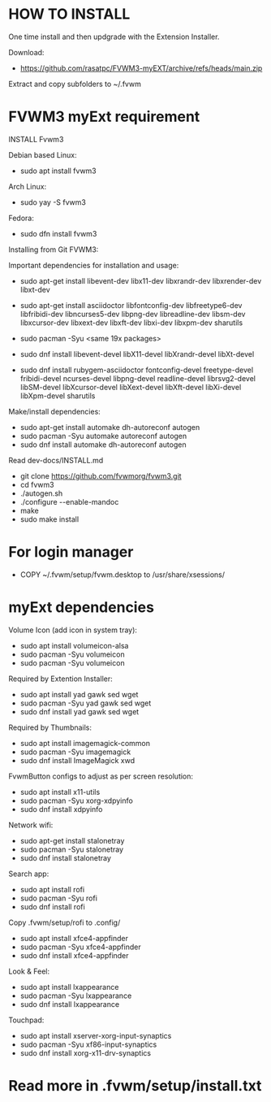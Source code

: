 # HOW TO INSTALL
One time install and then updgrade with the Extension Installer.

Download:
* https://github.com/rasatpc/FVWM3-myEXT/archive/refs/heads/main.zip

Extract and copy subfolders to ~/.fvwm

# FVWM3 myExt requirement

INSTALL Fvwm3

Debian based Linux:
* sudo apt install fvwm3

Arch Linux:
* sudo yay -S fvwm3

Fedora:
* sudo dfn install fvwm3

Installing from Git FVWM3:

Important dependencies for installation and usage:
* sudo apt-get install libevent-dev libx11-dev libxrandr-dev libxrender-dev libxt-dev
* sudo apt-get install asciidoctor libfontconfig-dev libfreetype6-dev libfribidi-dev libncurses5-dev libpng-dev libreadline-dev libsm-dev libxcursor-dev libxext-dev libxft-dev libxi-dev libxpm-dev sharutils

* sudo pacman -Syu <same 19x packages>

* sudo dnf install libevent-devel libX11-devel libXrandr-devel libXt-devel
* sudo dnf install rubygem-asciidoctor fontconfig-devel freetype-devel fribidi-devel ncurses-devel libpng-devel readline-devel librsvg2-devel libSM-devel libXcursor-devel libXext-devel libXft-devel libXi-devel libXpm-devel sharutils 

Make/install dependencies:
* sudo apt-get install automake dh-autoreconf autogen
* sudo pacman -Syu automake autoreconf autogen
* sudo dnf install automake dh-autoreconf autogen

Read dev-docs/INSTALL.md

* git clone https://github.com/fvwmorg/fvwm3.git
* cd fvwm3
* ./autogen.sh
* ./configure --enable-mandoc
* make
* sudo make install

# For login manager
* COPY ~/.fvwm/setup/fvwm.desktop to /usr/share/xsessions/

# myExt dependencies

Volume Icon (add icon in system tray):
* sudo apt install volumeicon-alsa
* sudo pacman -Syu volumeicon
* sudo pacman -Syu volumeicon

Required by Extention Installer:
* sudo apt install yad gawk sed wget
* sudo pacman -Syu yad gawk sed wget
* sudo dnf install yad gawk sed wget

Required by Thumbnails:
* sudo apt install imagemagick-common
* sudo pacman -Syu imagemagick
* sudo dnf install ImageMagick xwd

FvwmButton configs to adjust as per screen resolution:
* sudo apt install x11-utils
* sudo pacman -Syu xorg-xdpyinfo
* sudo dnf install xdpyinfo

Network wifi:
* sudo apt-get install stalonetray
* sudo pacman -Syu stalonetray
* sudo dnf install stalonetray

Search app:
* sudo apt install rofi
* sudo pacman -Syu rofi
* sudo dnf install rofi

Copy .fvwm/setup/rofi to .config/

* sudo apt install xfce4-appfinder
* sudo pacman -Syu xfce4-appfinder
* sudo dnf install xfce4-appfinder

Look & Feel:
* sudo apt install lxappearance
* sudo pacman -Syu lxappearance
* sudo dnf install lxappearance

Touchpad:
* sudo apt install xserver-xorg-input-synaptics
* sudo pacman -Syu xf86-input-synaptics
* sudo dnf install xorg-x11-drv-synaptics

# Read more in .fvwm/setup/install.txt
